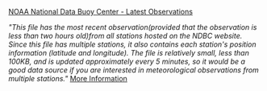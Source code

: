 [NOAA National Data Buoy Center - Latest Observations](http://www.ndbc.noaa.gov/data/latest_obs/latest_obs.txt)

_"This file has the most recent observation(provided that the observation is less than two hours old)from all stations hosted on the NDBC website. Since this file has multiple stations, it also contains each station's position information (latitude and longitude). The file is relatively small, less than 100KB, and is updated approximately every 5 minutes, so it would be a good data source if you are interested in meteorological observations from multiple stations."_ [More Information](https://www.ndbc.noaa.gov/docs/ndbc_web_data_guide.pdf)
